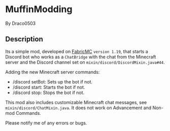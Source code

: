 # MuffinModding
By Draco0503
## Description
Its a simple mod, developed on [FabricMC](https://github.com/FabricMC) `version 1.19`, that starts a Discord bot who works as a `ChatBridge` with the chat from the Minecraft server and the Discord channel set on `mixin/discord/DiscordMixin.java#44`.

Adding the new Minecraft server commands:

* /discord setBot: Sets up the bot if not.
* /discord start: Starts the bot if not.
* /discord stop: Stops the bot if not.

This mod also includes customizable Minecraft chat messages, see `mixin/discord/ChatMixin.java`. It does not work on Advancement and Non-mod Commands.

Please notify me of any errors or bugs.
